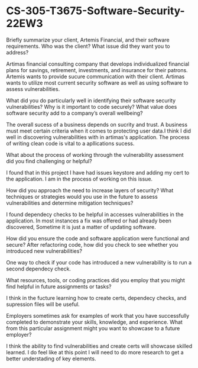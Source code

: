 # CS-305-T3675-Software-Security-22EW3
Briefly summarize your client, Artemis Financial, and their software requirements. Who was the client? What issue did they want you to address?

Artimas financial consulting company that develops individualized financial plans for savings, retirement, investments, and insurance for their patrons. Artemis wants to provide sucure communication with their client. Artimas wants to utilize most current security software as well as using software to assess vulnerabilities. 

What did you do particularly well in identifying their software security vulnerabilities? Why is it important to code securely? What value does software security add to a company’s overall wellbeing?

The overall sucess of a business depends on sucrity and trust. A business must meet certain criteria when it comes to protecting user data.I think I did well in discovering vulnerabilities with in artimas's application. The process of writing clean code is vital to a apllications sucess.

What about the process of working through the vulnerability assessment did you find challenging or helpful?

I found that in this project I have had issues keystore and adding my cert to the application. I am in the process of working on this issue.

How did you approach the need to increase layers of security? What techniques or strategies would you use in the future to assess vulnerabilities and determine mitigation techniques?

I found dependecy checks to be helpful in accesses vulnerabilities in the application. In most instances a fix was offered or had already been discovered, Sometime it is just a matter of updating software.

How did you ensure the code and software application were functional and secure? After refactoring code, how did you check to see whether you introduced new vulnerabilities?

One way to check if your code has introduced a new vulnerability is to run a second dependecy check.

What resources, tools, or coding practices did you employ that you might find helpful in future assignments or tasks?

I think in the fucture learning how to create certs, dependecy checks, and supression files will be useful. 

Employers sometimes ask for examples of work that you have successfully completed to demonstrate your skills, knowledge, and experience. What from this particular assignment might you want to showcase to a future employer?

I think the ability to find vulnerabilities and create certs will showcase skilled learned. I do feel like at this point I will need to do more research to get a better understading of key elements.
